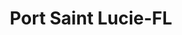 ---
title: Port Saint Lucie-FL
slug: port-saint-lucie-fl
f_state:
- cms/state/florida.md
f_locations:
- cms/payday-loan/a-abacus-insurance-278.md
- cms/payday-loan/advance-america-2968.md
- cms/payday-loan/advance-america-2970.md
- cms/payday-loan/advance-america-2971.md
- cms/payday-loan/any-kind-checks-cashed-4635.md
- cms/payday-loan/any-kind-checks-cashed-4641.md
- cms/payday-loan/any-kind-checks-cashed-4642.md
- cms/payday-loan/cash-plus-8260.md
- cms/payday-loan/cash-plus-8339.md
updated-on: '2024-05-30T13:41:28.615Z'
created-on: '2024-05-30T13:41:28.615Z'
published-on: '2024-05-30T13:54:32.469Z'
f_city: Port Saint Lucie
layout: '[city].html'
tags: city
---